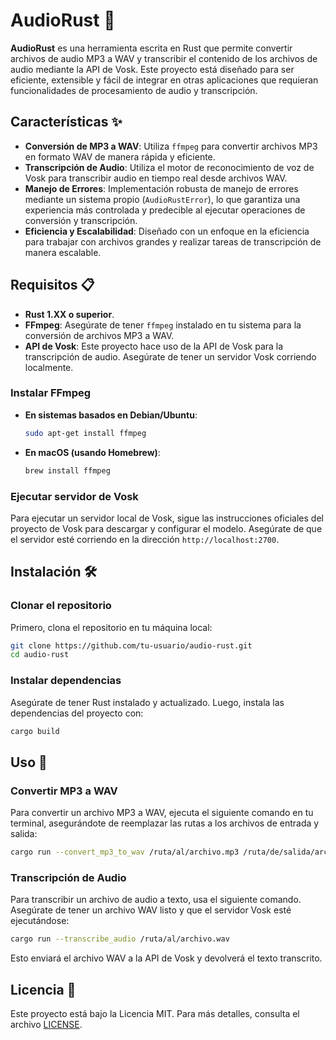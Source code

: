 # AudioRust 🎵

**AudioRust** es una herramienta escrita en Rust que permite convertir archivos de audio MP3 a WAV y transcribir el contenido de los archivos de audio mediante la API de Vosk. Este proyecto está diseñado para ser eficiente, extensible y fácil de integrar en otras aplicaciones que requieran funcionalidades de procesamiento de audio y transcripción.

## Características ✨

- **Conversión de MP3 a WAV**: Utiliza `ffmpeg` para convertir archivos MP3 en formato WAV de manera rápida y eficiente.
- **Transcripción de Audio**: Utiliza el motor de reconocimiento de voz de Vosk para transcribir audio en tiempo real desde archivos WAV.
- **Manejo de Errores**: Implementación robusta de manejo de errores mediante un sistema propio (`AudioRustError`), lo que garantiza una experiencia más controlada y predecible al ejecutar operaciones de conversión y transcripción.
- **Eficiencia y Escalabilidad**: Diseñado con un enfoque en la eficiencia para trabajar con archivos grandes y realizar tareas de transcripción de manera escalable.

## Requisitos 📋

- **Rust 1.XX o superior**.
- **FFmpeg**: Asegúrate de tener `ffmpeg` instalado en tu sistema para la conversión de archivos MP3 a WAV.
- **API de Vosk**: Este proyecto hace uso de la API de Vosk para la transcripción de audio. Asegúrate de tener un servidor Vosk corriendo localmente.

### Instalar FFmpeg

- **En sistemas basados en Debian/Ubuntu**:
  ```bash
  sudo apt-get install ffmpeg
  ```

- **En macOS (usando Homebrew)**:
  ```bash
  brew install ffmpeg
  ```

### Ejecutar servidor de Vosk

Para ejecutar un servidor local de Vosk, sigue las instrucciones oficiales del proyecto de Vosk para descargar y configurar el modelo. Asegúrate de que el servidor esté corriendo en la dirección `http://localhost:2700`.

## Instalación 🛠️

### Clonar el repositorio

Primero, clona el repositorio en tu máquina local:

```bash
git clone https://github.com/tu-usuario/audio-rust.git
cd audio-rust
```

### Instalar dependencias

Asegúrate de tener Rust instalado y actualizado. Luego, instala las dependencias del proyecto con:

```bash
cargo build
```

## Uso 🚀

### Convertir MP3 a WAV

Para convertir un archivo MP3 a WAV, ejecuta el siguiente comando en tu terminal, asegurándote de reemplazar las rutas a los archivos de entrada y salida:

```bash
cargo run --convert_mp3_to_wav /ruta/al/archivo.mp3 /ruta/de/salida/archivo.wav
```

### Transcripción de Audio

Para transcribir un archivo de audio a texto, usa el siguiente comando. Asegúrate de tener un archivo WAV listo y que el servidor Vosk esté ejecutándose:

```bash
cargo run --transcribe_audio /ruta/al/archivo.wav
```

Esto enviará el archivo WAV a la API de Vosk y devolverá el texto transcrito.

## Licencia 📄

Este proyecto está bajo la Licencia MIT. Para más detalles, consulta el archivo [LICENSE](LICENSE).
